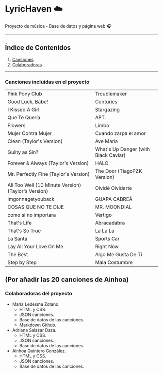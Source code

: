 # LyricHaven ☁️
Proyecto de música - Base de datos y página web 🎧

---
## Índice de Contenidos
1. [Canciones](#canciones-incluidas-en-el-proyecto)
2. [Colaboradoras](#colaboradoras-del-proyecto)

---
### Canciones incluidas en el proyecto
|                                                     |                                      |
|-----------------------------------------------------|--------------------------------------|
| Pink Pony Club                                      | Troublemaker                         |
| Good Luck, Babe!                                    | Centuries                            |
| I Kissed A Girl                                     | Stargazing                           |
| Que Te Quería                                       | APT.                                 |
| Flowers                                             | Limbo                                |
| Mujer Contra Mujer                                  | Cuando zarpa el amor                 |
| Clean (Taylor's Version)                            | Ave María                            |
| Guilty as Sin?                                      | What's Up Danger (with Black Caviar) |
| Forever & Always (Taylor's Version)                 | HALO                                 |
| Mr. Perfectly Fine (Taylor's Version)               | The Door (TiagoPZK Version)          |
| All Too Well (10 Minute Version) (Taylor's Version) | Olvidé Olvidarte                     |
| imgonnagetyouback                                   | GUAPA CABREÁ                         |
| COSAS QUE NO TE DIJE                                | MR. MOONDIAL                         |
| como si no importara                                | Vértigo                              |
| That's Life                                         | Abracadabra                          |
| That's So True                                      | La La La                             |
| La Santa                                            | Sports Car                           |
| Lay All Your Love On Me                             | Right Now                            |
| The Best                                            | Algo Me Gusta De Ti                  |
| Step by Step                                        | Mala Costumbre                       |

(Por añadir las 20 canciones de Ainhoa)
---
### Colaboradoras del proyecto
- María Ledesma Zotano.
    - HTML y CSS.
    - JSON canciones.
    - Base de datos de las canciones.
    - Markdown Github.
- Adriana Salazar Daza.
    - HTML y CSS.
    - JSON canciones.
    - Base de datos de las canciones.
- Ainhoa Quintero González.
    - HTML y CSS.
    - JSON canciones.
    - Base de datos de las canciones.
